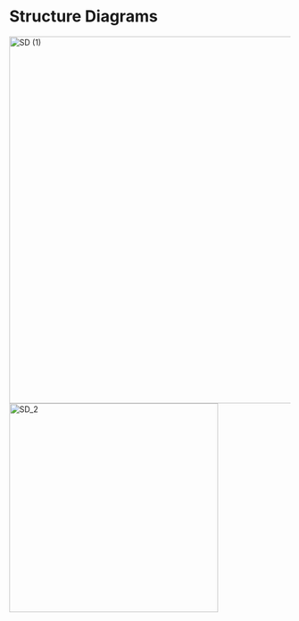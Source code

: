 # Structure Diagrams
<img width="657" alt="SD (1)" src="https://user-images.githubusercontent.com/69076776/114848445-52b75c80-9dfc-11eb-9a43-cfe0e420f15c.png">
<img width="374" alt="SD_2" src="https://user-images.githubusercontent.com/69076776/114848460-56e37a00-9dfc-11eb-973f-8f61734c294e.png">










